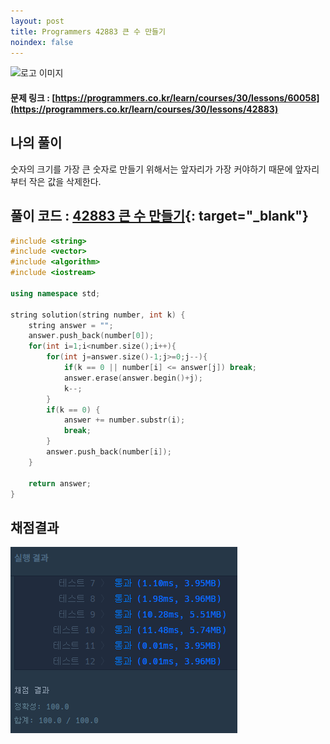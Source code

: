 ```yaml
---
layout: post
title: Programmers 42883 큰 수 만들기
noindex: false
---
```

![로고 이미지](https://s3.ap-northeast-2.amazonaws.com/grepp-cloudfront/programmers_imgs/design/logo.jpg)

#### 문제 링크 : [https://programmers.co.kr/learn/courses/30/lessons/60058](https://programmers.co.kr/learn/courses/30/lessons/42883)


## 나의 풀이

숫자의 크기를 가장 큰 숫자로 만들기 위해서는 앞자리가 가장 커야하기 때문에 앞자리부터 작은 값을 삭제한다.                      

## 풀이 코드 : [42883 큰 수 만들기](https://github.com/sun-pyo/algorithm/blob/main/programmers/42883.cpp){: target="_blank"}

```c++
#include <string>
#include <vector>
#include <algorithm>
#include <iostream>

using namespace std;

string solution(string number, int k) {
    string answer = "";
    answer.push_back(number[0]);
    for(int i=1;i<number.size();i++){
        for(int j=answer.size()-1;j>=0;j--){
            if(k == 0 || number[i] <= answer[j]) break;
            answer.erase(answer.begin()+j);
            k--;
        }
        if(k == 0) {
            answer += number.substr(i);
            break;
        }
        answer.push_back(number[i]);
    }
    
    return answer;
}
```


## 채점결과

![42586](\algorithm\img\programmers_42883.PNG)
